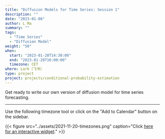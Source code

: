 ```yaml
---
title: "Diffusion Models for Time Series: Session 1"
description: ""
date: "2023-01-08"
author: L Ma
summary: ""
tags:
  - "Time Series"
  - "Diffusion Model"
weight: "50"
when:
  start: "2023-01-28T14:30:00"
  end: "2023-01-28T16:00:00"
  timezone: CET
where: Lark（飞书）
type: project
project: projects/conditional-probability-estimation
---
```


Get ready to write our own version of diffusion model for time series forecasting.


---

Use the following timezone tool or click on the "Add to Calendar" button on the sidebar.

{{< figure src="../assets/2021-11-20-timezones.png" caption="Click [here for an interactive widget](https://www.worldtimebuddy.com/?qm=1&lid=1816670,2950159,5,8&h=1816670&date=2021-11-20&sln=21-22.5&hf=1)." >}}



